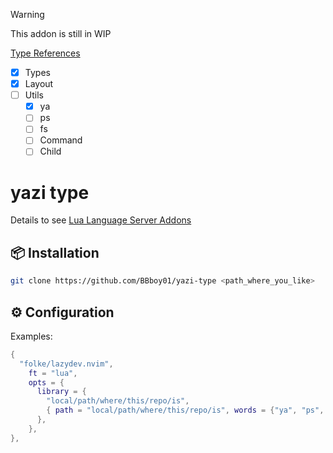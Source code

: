 > [!WARNING]
> This addon is still in WIP

[Type References](https://yazi-rs.github.io/docs/plugins/overview)

- [x] Types
- [x] Layout
- [ ] Utils
  - [x] ya
  - [ ] ps
  - [ ] fs
  - [ ] Command
  - [ ] Child

# yazi type

Details to see [Lua Language Server Addons](https://github.com/LuaLS/LLS-Addons)

## 📦 Installation

```bash
git clone https://github.com/BBboy01/yazi-type <path_where_you_like>
```

## ⚙️ Configuration

Examples:

```lua
{
  "folke/lazydev.nvim",
    ft = "lua",
    opts = {
      library = {
        "local/path/where/this/repo/is",
        { path = "local/path/where/this/repo/is", words = {"ya", "ps", "fs", "Command"} },
      },
    },
},
```
